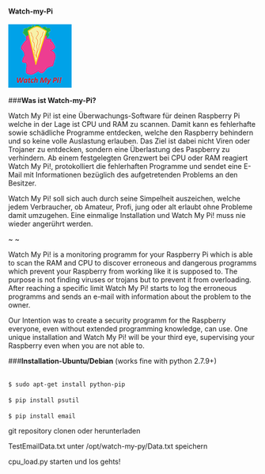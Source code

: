 ####	Watch-my-Pi	

![alt tag](https://github.com/harti768/Watch-my-Pi/blob/master/RaspberryPie.png)

###__Was ist Watch-my-Pi?__


 Watch My Pi! ist eine Überwachungs-Software für deinen Raspberry Pi welche in der Lage ist CPU und RAM zu scannen.
 Damit kann es  fehlerhafte sowie schädliche Programme entdecken, welche den Raspberry behindern und so keine volle
 Auslastung erlauben. Das Ziel ist dabei nicht Viren oder Trojaner zu entdecken, sondern eine Überlastung des Paspberry
 zu verhindern. Ab einem festgelegten Grenzwert bei CPU oder RAM reagiert Watch My Pi!, protokolliert die fehlerhaften
 Programme und sendet eine E-Mail mit Informationen bezüglich des aufgetretenden Problems an den Besitzer.

 Watch My Pi! soll sich auch durch seine Simpelheit auszeichen, welche jedem Verbraucher, ob Amateur, Profi, jung
 oder alt erlaubt ohne Probleme damit umzugehen. Eine einmalige Installation und Watch My Pi! muss nie wieder angerührt werden.  

 ~
 ~

 Watch My Pi! is a monitoring programm for your Raspberry Pi which is able to scan the RAM and CPU to discover erroneous
 and dangerous programms which prevent your Raspberry from working like it is supposed to. The purpose is not finding viruses
 or trojans but to prevent it from overloading. After reaching a specific limit Watch My Pi! starts to log the erroneous
 programms and sends an e-mail with information about the problem to the owner.

 Our Intention was to create a security programm for the Raspberry everyone, even without extended programming knowledge, can use.
 One unique installation and Watch My Pi! will be your third eye, supervising your Raspberry even when you are not able to.


###__Installation-Ubuntu/Debian__
(works fine with python 2.7.9+)



```

$ sudo apt-get install python-pip

$ pip install psutil

$ pip install email

```

git repository clonen oder herunterladen

TestEmailData.txt unter /opt/watch-my-py/Data.txt speichern

cpu_load.py starten und los gehts!
